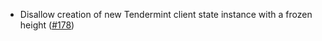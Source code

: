 - Disallow creation of new Tendermint client state instance with a frozen height
 ([#178](https://github.com/cosmos/ibc-rs/issues/178))